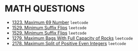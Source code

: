 # MATH QUESTIONS

* [1323. Maximum 69 Number](https://github.com/anujvaghani0/DSA-Java/blob/master/src/GreedyAlgorithm/Maximum69Number.java) `leetcode`</br>
* [1529. Minimum Suffix Flips](https://github.com/anujvaghani0/DSA-Java/tree/master/src/Math/CalculateDigitSumOfAString.java) `leetcode`</br>
* [1529. Minimum Suffix Flips](https://github.com/anujvaghani0/DSA-Java/tree/master/src/Math/CalculateDigitSumOfAString.java) `leetcode`</br>
* [1279. Maximum Bags With Full Capacity of Rocks](https://github.com/anujvaghani0/DSA-Java/tree/master/src/Math/MaximumBagsWithFullCapacityOfRocks.java) `leetcode`</br>
* [2178. Maximum Split of Positive Even Integers](https://github.com/anujvaghani0/DSA-Java/tree/master/src/Math/MaximumSplitOfPositiveEvenIntegers.java) `leetcode`</br>